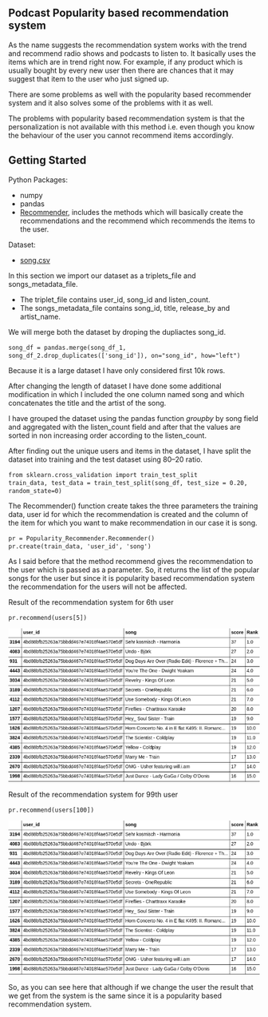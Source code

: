 ## **Podcast Popularity based recommendation system**

As the name suggests the recommendation system works with the trend and recommend radio shows and podcasts to listen to. It basically uses the items which are in trend right now. For example, if any product which is usually bought by every new user then there are chances that it may suggest that item to the user who just signed up.

There are some problems as well with the popularity based recommender system and it also solves some of the problems with it as well.

The problems with popularity based recommendation system is that the personalization is not available with this method i.e. even though you know the behaviour of the user you cannot recommend items accordingly.


## **Getting Started**

Python Packages: 
 - numpy
 - pandas
 - [Recommender](https://github.com/tinni2806/Podcast-Recommendation-Engine/blob/master/Populatrity_Recommender.py), includes the methods which will basically create the recommendations and the recommend which recommends the items to the user.

Dataset:

- [song.csv](https://github.com/tinni2806/Podcast-Recommendation-Enfine/songs.csv)

In this section we import our dataset as a triplets_file and songs_metadata_file. 
- The triplet_file contains user_id, song_id and listen_count. 
- The songs_metadata_file contains song_id, title, release_by and artist_name.

We will merge both the dataset by droping the dupliactes song_id.

    song_df = pandas.merge(song_df_1, song_df_2.drop_duplicates(['song_id']), on="song_id", how="left")
    
Because it is a large dataset I have only considered first 10k rows.

After changing the length of dataset I have done some additional modification in which I included the one column named song and which concatenates the title and the artist of the song.

I have grouped the dataset using the pandas function *groupby* by song field and aggregated with the listen_count field and after that the values are sorted in non increasing order according to the listen_count.

After finding out the unique users and items in the dataset, I have split the dataset into training and the test dataset using 80–20 ratio.

    from sklearn.cross_validation import train_test_split
    train_data, test_data = train_test_split(song_df, test_size = 0.20, random_state=0)
  
The Recommender() function create takes the three parameters the training data, user id for which the recommendation is created and the column of the item for which you want to make recommendation in our case it is song.  
    
    pr = Popularity_Recommender.Recommender()
    pr.create(train_data, 'user_id', 'song')

As I said before that the method recommend gives the recommendation to the user which is passed as a parameter. So, it returns the list of the popular songs for the user but since it is popularity based recommendation system the recommendation for the users will not be affected.

Result of the recommendation system for 6th user

    pr.recommend(users[5])
    
![](https://github.com/tinni2806/Podcast-Recommendation-Engine/blob/master/Snapshots/Capture1.jpg)


Result of the recommendation system for 99th user

    pr.recommend(users[100])

![](https://github.com/tinni2806/Podcast-Recommendation-Engine/blob/master/Snapshots/Capture1.jpg)

So, as you can see here that although if we change the user the result that we get from the system is the same since it is a popularity based recommendation system.


    

